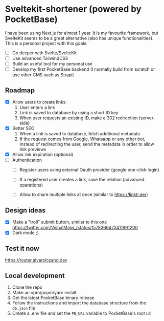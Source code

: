 # Sveltekit-shortener (powered by PocketBase)

I have been using Next.js for almost 1 year. It is my favourite framework, but SvelteKit seems to be a great alternative (also has unique functionalities). This is a personal project with this goals:
- [ ] Go deeper with Svelte/SvelteKit
- [ ] Use advanced TailwindCSS
- [ ] Build an useful tool for my personal use
- [ ] Develop my first PocketBase backend (I normally build from scratch or use other CMS such as Strapi)

## Roadmap
- [x] Allow users to create links:
  1. User enters a link
  2. Link is saved to database by using a short ID key
  3. When user requests an existing ID, make a 302 redirection (server-side)
- [x] Better SEO
  1. When a link is saved to database, fetch additional metadata
  2. If the request comes from Google, Whatsapp or any other bot, instead of redirecting the user, send the metadata in order to allow link previews
- [x] Allow link expiration (optional)
- [ ] Authentication
    - [ ] Register users using external Oauth provider (google one-click login)
    - [ ] If a registered user creates a link, save the relation (advanced operations)
    - [ ] Allow to share multiple links at once (similar to https://linktr.ee/)


## Design ideas
- [x] Make a "troll" submit button, similar to this one https://twitter.com/VishalMalvi_/status/1578366473411891200
- [x] Dark mode ;)

## Test it now
https://router.alvarolozano.dev

## Local development
1. Clone the repo
2. Make an npm/pnpm/yarn install
3. Get the latest PocketBase binary release
4. Follow the instructions and import the database structure from the `db.json` file
5. Create a .env file and set the `PB_URL` variable to PocketBase's root url
